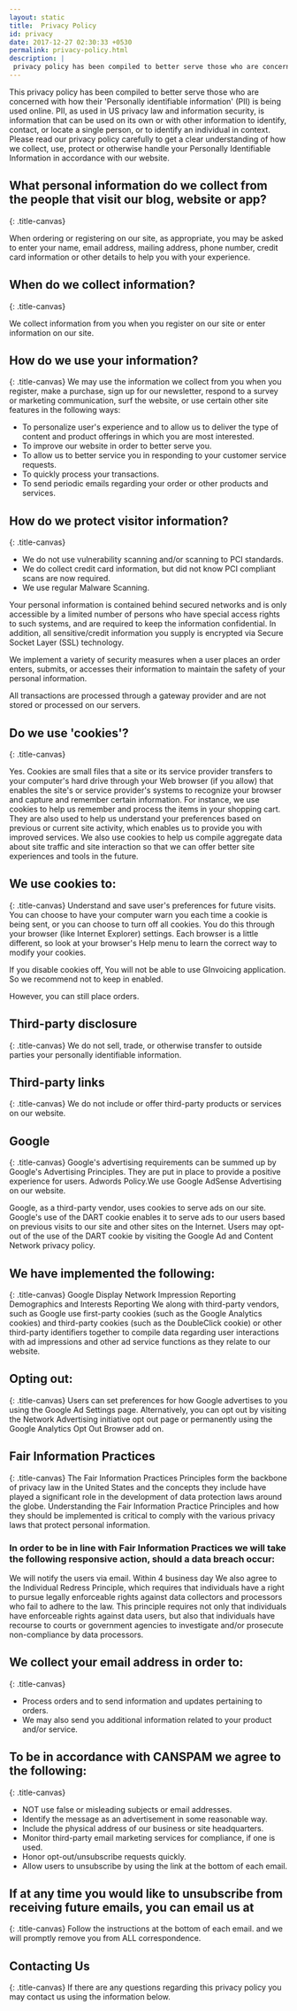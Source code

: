 ```yaml
---
layout: static
title:  Privacy Policy
id: privacy
date: 2017-12-27 02:30:33 +0530
permalink: privacy-policy.html
description: |
 privacy policy has been compiled to better serve those who are concerned with how their 'Personally identifiable information' (PII) is being used online
---
```

This privacy policy has been compiled to better serve those who are concerned with how their 'Personally identifiable information' (PII) is being used online. PII, as used in US privacy law and information security, is information that can be used on its own or with other information to identify, contact, or locate a single person, or to identify an individual in context. Please read our privacy policy carefully to get a clear understanding of how we collect, use, protect or otherwise handle your Personally Identifiable Information in accordance with our website.

## What personal information do we collect from the people that visit our blog, website or app?
{: .title-canvas}

When ordering or registering on our site, as appropriate, you may be asked to enter your name, email address, mailing address, phone number, credit card information or other details to help you with your experience.

## When do we collect information?
{: .title-canvas}
 
We collect information from you when you register on our site or enter information on our site.

## How do we use your information?
{: .title-canvas}
We may use the information we collect from you when you register, make a purchase, sign up for our newsletter, respond to a survey or marketing communication, surf the website, or use certain other site features in the following ways:
* To personalize user's experience and to allow us to deliver the type of content and product offerings in which you are most interested.
* To improve our website in order to better serve you.
* To allow us to better service you in responding to your customer service requests.
* To quickly process your transactions.
* To send periodic emails regarding your order or other products and services.

## How do we protect visitor information?
{: .title-canvas}

* We do not use vulnerability scanning and/or scanning to PCI standards.
* We do collect credit card information, but did not know PCI compliant scans are now required.
* We use regular Malware Scanning.

Your personal information is contained behind secured networks and is only accessible by a limited number of persons who have special access rights to such systems, and are required to keep the information confidential. In addition, all sensitive/credit information you supply is encrypted via Secure Socket Layer (SSL) technology.

We implement a variety of security measures when a user places an order enters, submits, or accesses their information to maintain the safety of your personal information.

All transactions are processed through a gateway provider and are not stored or processed on our servers.

## Do we use 'cookies'?
{: .title-canvas}

Yes. Cookies are small files that a site or its service provider transfers to your computer's hard drive through your Web browser (if you allow) that enables the site's or service provider's systems to recognize your browser and capture and remember certain information. For instance, we use cookies to help us remember and process the items in your shopping cart. They are also used to help us understand your preferences based on previous or current site activity, which enables us to provide you with improved services. We also use cookies to help us compile aggregate data about site traffic and site interaction so that we can offer better site experiences and tools in the future.

## We use cookies to:
{: .title-canvas}
Understand and save user's preferences for future visits.
You can choose to have your computer warn you each time a cookie is being sent, or you can choose to turn off all cookies. You do this through your browser (like Internet Explorer) settings. Each browser is a little different, so look at your browser's Help menu to learn the correct way to modify your cookies.

If you disable cookies off, You will not be able to use GInvoicing application. So we recommend not to keep in enabled.

However, you can still place orders.

## Third-party disclosure
{: .title-canvas}
We do not sell, trade, or otherwise transfer to outside parties your personally identifiable information.
## Third-party links
{: .title-canvas}
We do not include or offer third-party products or services on our website.
## Google
{: .title-canvas}
Google's advertising requirements can be summed up by Google's Advertising Principles. They are put in place to provide a positive experience for users. Adwords Policy.We use Google AdSense Advertising on our website.

Google, as a third-party vendor, uses cookies to serve ads on our site. Google's use of the DART cookie enables it to serve ads to our users based on previous visits to our site and other sites on the Internet. Users may opt-out of the use of the DART cookie by visiting the Google Ad and Content Network privacy policy.

## We have implemented the following:
{: .title-canvas}
Google Display Network Impression Reporting
Demographics and Interests Reporting
We along with third-party vendors, such as Google use first-party cookies (such as the Google Analytics cookies) and third-party cookies (such as the DoubleClick cookie) or other third-party identifiers together to compile data regarding user interactions with ad impressions and other ad service functions as they relate to our website.

## Opting out:
{: .title-canvas}
Users can set preferences for how Google advertises to you using the Google Ad Settings page. Alternatively, you can opt out by visiting the Network Advertising initiative opt out page or permanently using the Google Analytics Opt Out Browser add on.

## Fair Information Practices
{: .title-canvas}
The Fair Information Practices Principles form the backbone of privacy law in the United States and the concepts they include have played a significant role in the development of data protection laws around the globe. Understanding the Fair Information Practice Principles and how they should be implemented is critical to comply with the various privacy laws that protect personal information.

### In order to be in line with Fair Information Practices we will take the following responsive action, should a data breach occur:

We will notify the users via email. Within 4 business day
We also agree to the Individual Redress Principle, which requires that individuals have a right to pursue legally enforceable rights against data collectors and processors who fail to adhere to the law. This principle requires not only that individuals have enforceable rights against data users, but also that individuals have recourse to courts or government agencies to investigate and/or prosecute non-compliance by data processors.

## We collect your email address in order to:
{: .title-canvas}   
* Process orders and to send information and updates pertaining to orders.
* We may also send you additional information related to your product and/or service.

## To be in accordance with CANSPAM we agree to the following:
{: .title-canvas}   
* NOT use false or misleading subjects or email addresses.
* Identify the message as an advertisement in some reasonable way.
* Include the physical address of our business or site headquarters.
* Monitor third-party email marketing services for compliance, if one is used.
* Honor opt-out/unsubscribe requests quickly.
* Allow users to unsubscribe by using the link at the bottom of each email.

## If at any time you would like to unsubscribe from receiving future emails, you can email us at
{: .title-canvas}
Follow the instructions at the bottom of each email.
and we will promptly remove you from ALL correspondence.

## Contacting Us
{: .title-canvas}
  If there are any questions regarding this privacy policy you may contact us using the information below.
  
